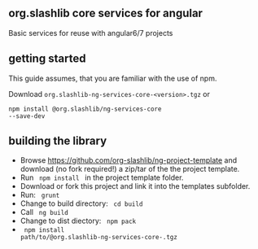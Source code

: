 ## org.slashlib core services for angular ##

Basic services for reuse with angular6/7 projects

## getting started ##

This guide assumes, that you are familiar with the use of npm.  

Download <code>org.slashlib-ng-services-core-&lt;version&gt;.tgz</code> or

<code>npm install @org.slashlib/ng-services-core --save-dev</code>

## building the library ##

* Browse https://github.com/org-slashlib/ng-project-template and download (no fork required!) a zip/tar of the the project template.
* Run <code> npm install </code> in the project template folder.
* Download or fork this project and link it into the templates subfolder.
* Run: <code> grunt </code>
* Change to build directory: <code> cd build </code>
* Call <code> ng build </code>
* Change to dist diectory: <code> npm pack </code>
* <code> npm install path/to/@org.slashlib-ng-services-core-<version>.tgz</code>
